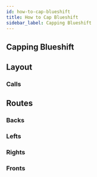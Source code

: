```yaml
---
id: how-to-cap-blueshift
title: How to Cap Blueshift
sidebar_label: Capping Blueshift
---
```

## Capping Blueshift
## Layout
### Calls
## Routes
### Backs
### Lefts
### Rights
### Fronts
